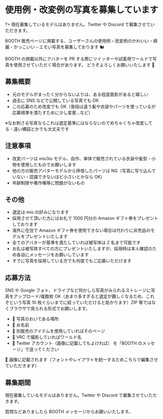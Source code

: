 # 使用例・改変例の写真を募集しています <!-- {docsify-ignore-all} -->

?> 現在募集しているモデルはありません。Twitter や Discord で募集させていただきます。

BOOTH 販売ページに掲載する、ユーザーさんの使用例・改変例のかわいい・綺麗・かっこいい・エモい写真を募集しております 🐿️

BOOTH の掲載以外にアバターを PR する際にツイッターや試着用ワールドで写真を使用させていただく場合があります。
どうぞよろしくお願いいたします 🙏

## 募集概要

- 元のモデルがまったく分からないよりは、ある程度面影があると嬉しい
- 過去に SNS などで公開している写真でも OK
- この応募のため改変でも OK（普段は違う髪や衣装やパーツを使っているが応募規準を満たすために少し変更…など）

※なお刺さる写真ならこれは選定基準にはならないのでめちゃくちゃ改変してる・遠い構図とかでも大丈夫です

## 注意事項

- 改変パーツは mio3io モデル、自作、単体で販売されている衣装や髪型・小物を使用したものでお願いします
- 他の方の販売アバターモデルから拝借したパーツは NG（写真に写り込んでいない・認識できないほど小さいとかなら OK）
- 年齢制限や著作権等に問題がないもの

## その他

- 選定は mio の好みになります
- 採用させて頂いた方にはお礼で 1000 円分の Amazon ギフト券をプレゼントしております
- 海外に在住で Amazon ギフト券を使用できない場合は代わりに非売品のモデルをプレゼントいたします
- 全てのアバターが基準を満たしていれば被写体は 2 名まで可能です
- お礼は被写体すべての方にプレゼントいたしますが、採用時は本人確認のため各自にメッセージをお願いしています
- すでに写真を採用している方でも何度でもご応募いただけます

## 応募方法

SNS や Google フォト、ドライブなど何かしら写真がみられるストレージに写真をアップロード/複数枚 OK（あまり多すぎると選定が難しくなるため、これぞという写真 10 枚ぐらいまでに絞っていただけると助かります）ZIP 等ではなくブラウザで見られる形式でお願いします。

- 🍏 写真のおいてある場所
- 🍒 お名前
- 🍒 別販売のアイテムを使用していればそのページ
- 🍒 VRC で撮影していればワールド名
- 🍎 Twitter アカウント（画像に記載してもよければ）
  を「BOOTH のメッセージ」で送ってください

🍒 画像に記載されます（フォントやレイアウトを統一するためこちらで編集させていただきます）

## 募集期間

現在募集しているモデルはありません。Twitter や Discord で募集させていただきます。

質問などありましたら BOOTH メッセージからお願いいたします。
